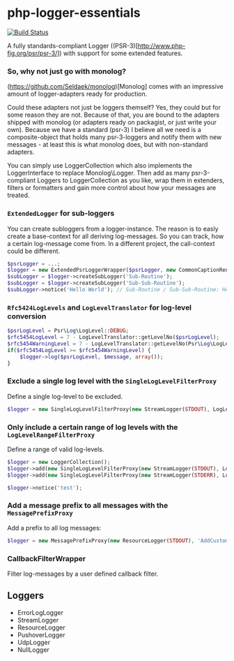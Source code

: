 php-logger-essentials
=====================
[![Build Status](https://travis-ci.org/rkrx/php-logger-essentials.svg?branch=master)](https://travis-ci.org/rkrx/php-logger-essentials)

A fully standards-compliant Logger ((PSR-3)[http://www.php-fig.org/psr/psr-3/]) with support for some extended features.

### So, why not just go with monolog?
(https://github.com/Seldaek/monolog)[Monolog] comes with an impressive amount of logger-adapters ready for production.

Could these adapters not just be loggers themself? Yes, they could but for some reason they are not. Because of that, you are bound to the adapters shipped with monolog (or adapters ready on packagist, or just write your own). Because we have a standard (psr-3) I believe all we need is a composite-object that holds many psr-3-loggers and notify them with new messages - at least this is what monolog does, but with non-standard adapters.

You can simply use LoggerCollection which also implements the LoggerInterface to replace Monolog\Logger. Then add as many psr-3-compliant Loggers to LoggerCollection as you like, wrap them in extenders, filters or formatters and gain more control about how your messages are treated.

### `ExtendedLogger` for sub-loggers
You can create subloggers from a logger-instance. The reason is to easly create a base-context for all deriving log-messages. So you can track, how a certain log-message come from. In a different project, the call-context could be different.

```PHP
$psrLogger = ...;
$logger = new ExtendedPsrLoggerWrapper($psrLogger, new CommonCaptionRenderer());
$subLogger = $logger->createSubLogger('Sub-Routine');
$subLogger = $logger->createSubLogger('Sub-Sub-Routine');
$subLogger->notice('Hello World'); // Sub-Routine / Sub-Sub-Routine: Hello World
```

### `Rfc5424LogLevels` and `LogLevelTranslator` for log-level conversion

```PHP
$psrLogLevel = Psr\Log\LogLevel::DEBUG;
$rfc5454LogLevel = 7 - LogLevelTranslator::getLevelNo($psrLogLevel);
$rfc5454WarningLevel = 7 - LogLevelTranslator::getLevelNo(Psr\Log\LogLevel::WARNING);
if($rfc5454LogLevel >= $rfc5454WarningLevel) {
	$logger->log($psrLogLevel, $message, array());
}
```

### Exclude a single log level with the `SingleLogLevelFilterProxy`
Define a single log-level to be excluded.

```PHP
$logger = new SingleLogLevelFilterProxy(new StreamLogger(STDOUT), LogLevel::DEBUG);
```

### Only include a certain range of log levels with the `LogLevelRangeFilterProxy`
Define a range of valid log-levels.

```PHP
$logger = new LoggerCollection();
$logger->add(new SingleLogLevelFilterProxy(new StreamLogger(STDOUT), LogLevel::INFO, LogLevel::ERROR));
$logger->add(new SingleLogLevelFilterProxy(new StreamLogger(STDERR), LogLevel::ERROR, LogLevel::EMERGENCY));

$logger->notice('test');
```

### Add a message prefix to all messages with the `MessagePrefixProxy`
Add a prefix to all log messages:

```PHP
$logger = new MessagePrefixProxy(new ResourceLogger(STDOUT), 'AddCustomer: ');
```

### CallbackFilterWrapper
Filter log-messages by a user defined callback filter.

## Loggers

* ErrorLogLogger
* StreamLogger
* ResourceLogger
* PushoverLogger
* UdpLogger
* NullLogger